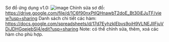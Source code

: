Sơ đồ ứng dụng v1.0: 
![image](https://github.com/sleepifoxx/dictionary-app/assets/129663036/858f3416-12f5-494c-ae65-0d1b78cb6bec)
Chỉnh sửa sơ đồ: https://drive.google.com/file/d/1C6f90nxPtIQHnawbT2doE_Bt30iEJuTF/view?usp=sharing
Danh sách chi tiết các hàm: https://docs.google.com/spreadsheets/d/17d7EyhzklEbvs9oiH9VLNEJllFjuVDiJDHGqejebSI4/edit?usp=sharing
Note: có thể chỉnh sửa, thêm, xoá các hàm cho phù hợp.
